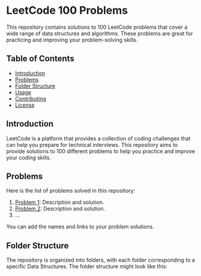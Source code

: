 # LeetCode 100 Problems

This repository contains solutions to 100 LeetCode problems that cover a wide range of data structures and algorithms. These problems are great for practicing and improving your problem-solving skills.

## Table of Contents

- [Introduction](#introduction)
- [Problems](#problems)
- [Folder Structure](#folder-structure)
- [Usage](#usage)
- [Contributing](#contributing)
- [License](#license)

## Introduction

LeetCode is a platform that provides a collection of coding challenges that can help you prepare for technical interviews. This repository aims to provide solutions to 100 different problems to help you practice and improve your coding skills.

## Problems

Here is the list of problems solved in this repository:

1. [Problem 1](problem1/): Description and solution.
2. [Problem 2](problem2/): Description and solution.
3. ...

You can add the names and links to your problem solutions.

## Folder Structure

The repository is organized into folders, with each folder corresponding to a specific Data Structures. The folder structure might look like this:
